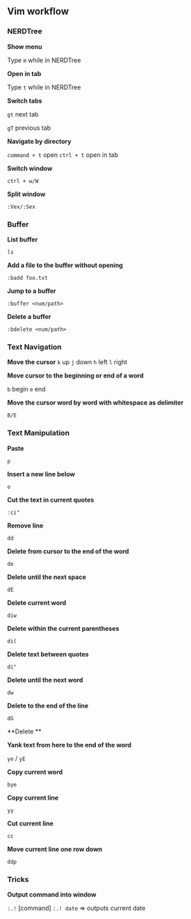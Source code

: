 Vim workflow
------------

### NERDTree

**Show menu**

Type `m` while in NERDTree

**Open in tab**

Type `t` while in NERDTree

**Switch tabs**

`gt` next tab

`gT` previous tab

**Navigate by directory**

`command + t` open
`ctrl + t` open in tab

**Switch window**

`ctrl + w/W`

**Split window**

`:Vex/:Sex`

### Buffer

**List buffer**

`ls`

**Add a file to the buffer without opening**

`:badd foo.txt`

**Jump to a buffer**

`:buffer <num/path>`

**Delete a buffer**

`:bdelete <num/path>`

### Text Navigation

**Move the cursor**
`k` up
`j` down
`h` left
`l` right

**Move cursor to the beginning or end of a word**

`b` begin
`e` end

**Move the cursor word by word with whitespace as delimiter**

`B/E`

### Text Manipulation

**Paste**

`p`

**Insert a new line below**

`o`

**Cut the text in current quotes**

`:ci"`

**Remove line**

`dd`

**Delete from cursor to the end of the word**

`de`

**Delete until the next space**

`dE`

**Delete current word**

`diw`

**Delete within the current parentheses**

`di(`

**Delete text between quotes**

`di"`

**Delete until the next word**

`dw`

**Delete to the end of the line**

`dG`

**Delete **

**Yank text from here to the end of the word**

`ye` / `yE`

**Copy current word**

`bye`

**Copy current line**

`yy`

**Cut current line**

`cc`

**Move current line one row down**

`ddp`

### Tricks

**Output command into window**

`:.!` [command]
`:.! date` => outputs current date
